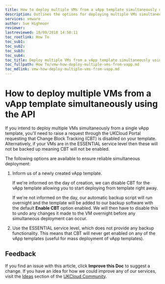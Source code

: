 ```yaml
---
title: How to deploy multiple VMs from a vApp template simultaneously using the API | UKCloud Ltd
description: Outlines the options for deploying multiple VMs simultaneously from a single vApp template
services: vmware
author: Sue Highmoor
reviewer:
lastreviewed: 10/09/2018 14:50:11
toc_rootlink: How To
toc_sub1: 
toc_sub2:
toc_sub3:
toc_sub4:
toc_title: Deploy multiple VMs from a vApp template simultaneously using the API
toc_fullpath: How To/vmw-how-deploy-multiple-vms-from-vapp.md
toc_mdlink: vmw-how-deploy-multiple-vms-from-vapp.md
---
```


# How to deploy multiple VMs from a vApp template simultaneously using the API

If you intend to deploy multiple VMs simultaneously from a single vApp template, you'll need to raise a request through the UKCloud Portal requesting that Change Block Tracking (CBT) is disabled on your template. Alternatively, if your VMs are in the ESSENTIAL service level then these will not be backed up meaning CBT will not be enabled.

The following options are available to ensure reliable simultaneous deployment:

1. Inform us of a newly created vApp template.

   If we're informed on the day of creation, we can disable CBT for the vApp template allowing you to start deploying from template right away.

   If we're not informed on the day, our automatic backup script will run overnight and the template will be added to our backup software with the default **Enable CBT** option enabled. We will then have to disable this to undo any changes it made to the VM overnight before any simultaneous deployment can occur.

2. Use the ESSENTIAL service level, which does not provide any backup functionality. This means that CBT will never get enabled on any of the vApp templates (useful for mass deployment of vApp templates).

## Feedback

If you find an issue with this article, click **Improve this Doc** to suggest a change. If you have an idea for how we could improve any of our services, visit the [Ideas](https://community.ukcloud.com/ideas) section of the [UKCloud Community](https://community.ukcloud.com).

